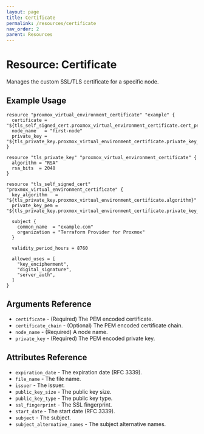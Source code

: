 ```yaml
---
layout: page
title: Certificate
permalink: /resources/certificate
nav_order: 2
parent: Resources
---
```


# Resource: Certificate

Manages the custom SSL/TLS certificate for a specific node.

## Example Usage

```
resource "proxmox_virtual_environment_certificate" "example" {
  certificate = "${tls_self_signed_cert.proxmox_virtual_environment_certificate.cert_pem}"
  node_name   = "first-node"
  private_key = "${tls_private_key.proxmox_virtual_environment_certificate.private_key_pem}"
}

resource "tls_private_key" "proxmox_virtual_environment_certificate" {
  algorithm = "RSA"
  rsa_bits  = 2048
}

resource "tls_self_signed_cert" "proxmox_virtual_environment_certificate" {
  key_algorithm   = "${tls_private_key.proxmox_virtual_environment_certificate.algorithm}"
  private_key_pem = "${tls_private_key.proxmox_virtual_environment_certificate.private_key_pem}"

  subject {
    common_name  = "example.com"
    organization = "Terraform Provider for Proxmox"
  }

  validity_period_hours = 8760

  allowed_uses = [
    "key_encipherment",
    "digital_signature",
    "server_auth",
  ]
}
```

## Arguments Reference

* `certificate` - (Required) The PEM encoded certificate.
* `certificate_chain` - (Optional) The PEM encoded certificate chain.
* `node_name` - (Required) A node name.
* `private_key` - (Required) The PEM encoded private key.

## Attributes Reference

* `expiration_date` - The expiration date (RFC 3339).
* `file_name` - The file name.
* `issuer` - The issuer.
* `public_key_size` - The public key size.
* `public_key_type` - The public key type.
* `ssl_fingerprint` - The SSL fingerprint.
* `start_date` - The start date (RFC 3339).
* `subject` - The subject.
* `subject_alternative_names` - The subject alternative names.
